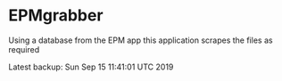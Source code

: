 # EPMgrabber
Using a database from the EPM app this application scrapes the files as required


Latest backup: Sun Sep 15 11:41:01 UTC 2019

